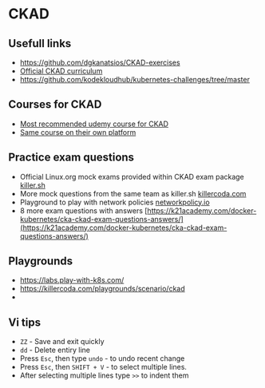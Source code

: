 # CKAD

## Usefull links 

- https://github.com/dgkanatsios/CKAD-exercises
- [Official CKAD curriculum](https://github.com/cncf/curriculum/blob/master/CKAD_Curriculum_v1.28.pdf)
- https://github.com/kodekloudhub/kubernetes-challenges/tree/master

## Courses for CKAD 

 
- [Most recommended udemy course for CKAD](https://www.udemy.com/course/certified-kubernetes-application-developer/)
- [Same course on their own platform](https://kodekloud.com/courses/ultimate-certified-kubernetes-application-developer-ckad-mock-exam-series/)

## Practice exam questions

- Official Linux.org mock exams provided within CKAD exam package [killer.sh](https://killer.sh/)
- More mock questions from the same team as killer.sh [killercoda.com](https://killercoda.com/)
- Playground to play with network policies [networkpolicy.io](https://editor.networkpolicy.io/)
- 8 more exam questions with answers [https://k21academy.com/docker-kubernetes/cka-ckad-exam-questions-answers/](https://k21academy.com/docker-kubernetes/cka-ckad-exam-questions-answers/)

## Playgrounds

- https://labs.play-with-k8s.com/
- https://killercoda.com/playgrounds/scenario/ckad
- 
## Vi tips

- `ZZ` - Save and exit quickly
- `dd` - Delete entiry line
- Press `Esc`, then type `undo` - to undo recent change
- Press `Esc`, then `SHIFT + V` - to select multiple lines.
- After selecting multiple lines type `>>` to indent them


